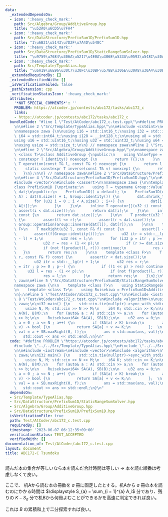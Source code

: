 ```yaml
---
data:
  _extendedDependsOn:
  - icon: ':heavy_check_mark:'
    path: Src/Algebra/Group/AdditiveGroup.hpp
    title: "\u52A0\u6CD5\u7FA4"
  - icon: ':heavy_check_mark:'
    path: Src/DataStructure/PrefixSum1D/PrefixSum1D.hpp
    title: "1\u6B21\u5143\u7D2F\u7A4D\u548C"
  - icon: ':heavy_check_mark:'
    path: Src/DataStructure/PrefixSum1D/StaticRangeSumSolver.hpp
    title: "\u9759\u7684\u306A\u5217\u4E0A\u306E\u533A\u9593\u548C\u30AF\u30A8\u30EA"
  - icon: ':heavy_check_mark:'
    path: Src/Template/TypeAlias.hpp
    title: "\u6A19\u6E96\u30C7\u30FC\u30BF\u578B\u306E\u30A8\u30A4\u30EA\u30A2\u30B9"
  _extendedRequiredBy: []
  _extendedVerifiedWith: []
  _isVerificationFailed: false
  _pathExtension: cpp
  _verificationStatusIcon: ':heavy_check_mark:'
  attributes:
    '*NOT_SPECIAL_COMMENTS*': ''
    PROBLEM: https://atcoder.jp/contests/abc172/tasks/abc172_c
    links:
    - https://atcoder.jp/contests/abc172/tasks/abc172_c
  bundledCode: "#line 1 \"Test/AtCoder/abc172_c.test.cpp\"\n#define PROBLEM \"https://atcoder.jp/contests/abc172/tasks/abc172_c\"\
    \n\n#line 2 \"Src/Template/TypeAlias.hpp\"\n\n#include <cstdint>\n#include <cstddef>\n\
    \nnamespace zawa {\n\nusing i16 = std::int16_t;\nusing i32 = std::int32_t;\nusing\
    \ i64 = std::int64_t;\nusing i128 = __int128_t;\n\nusing u8 = std::uint8_t;\n\
    using u16 = std::uint16_t;\nusing u32 = std::uint32_t;\nusing u64 = std::uint64_t;\n\
    \nusing usize = std::size_t;\n\n} // namespace zawa\n#line 2 \"Src/DataStructure/PrefixSum1D/StaticRangeSumSolver.hpp\"\
    \n\n#line 2 \"Src/Algebra/Group/AdditiveGroup.hpp\"\n\nnamespace zawa {\n\ntemplate\
    \ <class T>\nclass AdditiveGroup {\npublic:\n    using ValueType = T;\n    static\
    \ constexpr T identity() noexcept {\n        return T{};\n    }\n    static constexpr\
    \ T operation(const T& l, const T& r) noexcept {\n        return l + r;\n    }\n\
    \    static constexpr T inverse(const T& v) noexcept {\n        return -v;\n \
    \   }\n};\n\n} // namespace zawa\n#line 2 \"Src/DataStructure/PrefixSum1D/PrefixSum1D.hpp\"\
    \n\n#line 4 \"Src/DataStructure/PrefixSum1D/PrefixSum1D.hpp\"\n\n#include <cmath>\n\
    #include <vector>\n#include <cassert>\n\nnamespace zawa {\n\ntemplate <class Group>\n\
    class PrefixSum1D {\nprivate:\n    using T = typename Group::ValueType;\n    std::vector<T>\
    \ dat;\n\npublic:\n    PrefixSum1D() = default; \n    PrefixSum1D(const std::vector<T>&\
    \ A) : dat(A.size() + 1, Group::identity()) {\n        dat.shrink_to_fit();\n\
    \        for (u32 i = 0 ; i < A.size() ; i++) {\n            dat[i + 1] = Group::operation(dat[i],\
    \ A[i]);\n        }\n    }\n\n    inline T operator[](u32 i) const {\n       \
    \ assert(i < dat.size());\n        return dat[i];\n    }\n\n    inline usize size()\
    \ const {\n        return dat.size();\n    }\n\n    T product(u32 l, u32 r) const\
    \ {\n        assert(l <= r);\n        assert(r < dat.size());\n        return\
    \ Group::operation(Group::inverse(dat[l]), dat[r]);\n    }\n\n    template <class\
    \ F>\n    T maxRight(u32 l, const F& f) const {\n        assert(l < dat.size());\n\
    \        assert(f(Group::identity()));\n        u32 itr = std::__lg(dat.size()\
    \ - l) + 1;\n        u32 res = l;\n        for (i32 p = itr ; p >= 0 ; p--) {\n\
    \            u32 r = res + (1 << p);\n            if (r >= dat.size()) continue;\n\
    \            if (not f(product(l, r))) continue;\n            res = r;\n     \
    \   }\n        return res;\n    }\n\n    template <class F>\n    T minLeft(u32\
    \ r, const F& f) const {\n        assert(r < dat.size());\n        assert(f(Group::identity()));\n\
    \        u32 itr = std::__lg(r) + 1;\n        u32 res = r;\n        for (i32 p\
    \ = itr ; p >= 0 ; p--) {\n            if ((1 << p) > res) continue;\n       \
    \     u32 l = res - (1 << p);\n            if (not f(product(l, r))) continue;\n\
    \            res = l;\n        }\n        return res;\n    }\n};\n\n} // namespace\
    \ zawa\n#line 5 \"Src/DataStructure/PrefixSum1D/StaticRangeSumSolver.hpp\"\n\n\
    namespace zawa {\n\n    template <class T>\n    using StaticRangeSumSolver = PrefixSum1D<AdditiveGroup<T>>;\n\
    \n    template <class T>\n    using Ruisekiwa = PrefixSum1D<AdditiveGroup<T>>;\n\
    \n};\n#line 5 \"Test/AtCoder/abc172_c.test.cpp\"\n\n#include <iostream>\n#line\
    \ 8 \"Test/AtCoder/abc172_c.test.cpp\"\n#include <algorithm>\n\nusing namespace\
    \ zawa;\n\ni32 main() {\n    std::cin.tie(nullptr)->sync_with_stdio(false);\n\n\
    \    usize N, M; std::cin >> N >> M;\n    i64 K; std::cin >> K;\n\n    std::vector<i64>\
    \ A(N), B(M);\n    for (auto& a : A) std::cin >> a;\n    for (auto& b : B) std::cin\
    \ >> b;\n\n    Ruisekiwa<i64> SA(A), SB(B);\n\n    u32 ans = 0;\n    for (u32\
    \ a = 0 ; a <= N ; a++) {\n        if (SA[a] > K) break;\n        auto f = [&](i64\
    \ v) -> bool {\n            return SA[a] + v <= K;\n        };  \n        u32\
    \ val = a + SB.maxRight(0, f);\n        ans = std::max(ans, val);\n    }\n\n \
    \   std::cout << ans << std::endl;\n}\n"
  code: "#define PROBLEM \"https://atcoder.jp/contests/abc172/tasks/abc172_c\"\n\n\
    #include \"../../Src/Template/TypeAlias.hpp\"\n#include \"../../Src/DataStructure/PrefixSum1D/StaticRangeSumSolver.hpp\"\
    \n\n#include <iostream>\n#include <vector>\n#include <algorithm>\n\nusing namespace\
    \ zawa;\n\ni32 main() {\n    std::cin.tie(nullptr)->sync_with_stdio(false);\n\n\
    \    usize N, M; std::cin >> N >> M;\n    i64 K; std::cin >> K;\n\n    std::vector<i64>\
    \ A(N), B(M);\n    for (auto& a : A) std::cin >> a;\n    for (auto& b : B) std::cin\
    \ >> b;\n\n    Ruisekiwa<i64> SA(A), SB(B);\n\n    u32 ans = 0;\n    for (u32\
    \ a = 0 ; a <= N ; a++) {\n        if (SA[a] > K) break;\n        auto f = [&](i64\
    \ v) -> bool {\n            return SA[a] + v <= K;\n        };  \n        u32\
    \ val = a + SB.maxRight(0, f);\n        ans = std::max(ans, val);\n    }\n\n \
    \   std::cout << ans << std::endl;\n}\n"
  dependsOn:
  - Src/Template/TypeAlias.hpp
  - Src/DataStructure/PrefixSum1D/StaticRangeSumSolver.hpp
  - Src/Algebra/Group/AdditiveGroup.hpp
  - Src/DataStructure/PrefixSum1D/PrefixSum1D.hpp
  isVerificationFile: true
  path: Test/AtCoder/abc172_c.test.cpp
  requiredBy: []
  timestamp: '2023-06-07 06:12:35+09:00'
  verificationStatus: TEST_ACCEPTED
  verifiedWith: []
documentation_of: Test/AtCoder/abc172_c.test.cpp
layout: document
title: ABC172-C Tsundoku
---
```


読んだ本の集合が等しいなら本を読んだ合計時間は等しい -> 本を読む順番は考慮しなくて良い。

ここで、 机Aから読む本の冊数を $a$ 冊に固定したとする。机Aから $a$ 冊の本を読むのにかかる時間は $\displaystyle S_{a} = \sum_{i = 1}^{a} A_i$ 分であり、残りの $K - S_{a}$ 分で机Bから何冊よむことができるかを高速に判定できれば良い。

これは $B$ の累積和上で二分探索すれば良い。
